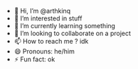 - 👋 Hi, I’m @arthkinq
- 👀 I’m interested in stuff
- 🌱 I’m currently learning something
- 💞️ I’m looking to collaborate on a project
- 📫 How to reach me ? idk
- 😄 Pronouns: he/him
- ⚡ Fun fact: ok

<!---
arthkinq/arthkinq is a ✨ special ✨ repository because its `README.md` (this file) appears on your GitHub profile.
You can click the Preview link to take a look at your changes.
--->
